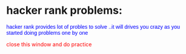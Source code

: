 <h1>hacker rank problems:</h1>

<p style="color:blue; font-family:arial;">
hacker rank provides lot of probles to solve ..it will drives you crazy as you started doing problems one by one
</p>
<p style="color:red">close this window and do practice</p>
